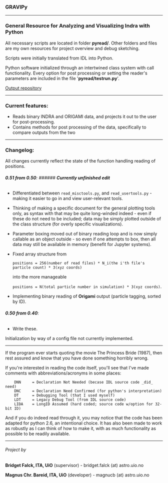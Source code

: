 ### **GRAVIPy**

---

### **G**eneral **R**esource for **A**nalyzing and **V**isualizing **I**ndra with **P**ython

All necessary scripts are located in folder **pyread/**.
Other folders and files are my own resources for project overview and debug
sketching.

Scripts were initially translated from IDL into Python.

Python software initialized through an intertwined class system with call 
functionality.
Every option for post processing or setting the reader's parameters are 
included in the file '**pyread/testrun.py**'.

[Output repository](https://github.uio.no/magnucb/output_gravipy)

---
### Current features:
* Reads binary INDRA and ORIGAMI data, and projects it out to the user for post-processing.
* Contains methods for post processing of the data, specifically to compare outputs from the two 

---
### Changelog:

   All changes currently reflect the state of the function handling reading of positions.

###### __0.51 from 0.50__: ###### **Currently unfinished edit**
* Differentiated between `read_misctools.py`, and `read_usertools.py` - making it easier to go in and view user-relevant tools.
* Thinking of making a specific document for the general plotting tools only, as syntax with that may be quite long-winded indeed - even if these do not need to be included; data may be simply plotted outside of the class structure (for overly specific visualizations).
* Parameter boxing moved out of binary reading loop and is now simply callable as an object outside - so even if one attempts to box, then all data may still be available in memory (benefit for Jupyter systems).
* Fixed array structure from

   `positions = 256(number of read files) * N_i(the i'th file's particle count) * 3(xyz coords)`

   into the more manageable
   
   `positions = N(total particle number in simulation) * 3(xyz coords)`.

* Implementing binary reading of **Origami** output (particle tagging, sorted by ID).

###### __0.50 from 0.40__:
* Write these.

Initialization by way of a config file not currently implemented.

---
If the program ever starts quoting the movie The Princess Bride (1987),
then rest assured and know that you have done something horribly wrong.

If you're interested in reading the code itself, you'll see that I've made
comments with abbreviations/acronyms in some places:
```
    DNN     = Declaration Not Needed (becase IDL source code _did_ need)
    DNC     = Declaration Need Confirmed (for python's interpretation)
    DT      = Debugging Tool (that I used myself)
    LDT     = Legacy Debug Tool (from IDL source code)
    LIDA    = LongID Assumed (hard coded; source code w/option for 32-bit ID)
```

And if you do indeed read through it, you may notice that the code has been
adapted for python 2.6, an intentional choice. It has also been made to work
as robustly as I can think of how to make it, with as much functionality as 
possible to be readily available.

------
###### Project by
**Bridget Falck, ITA, UiO**      (supervisor) - bridget.falck (at) astro.uio.no

**Magnus Chr. Bareid, ITA, UiO** (developer)  - magnucb (at) astro.uio.no